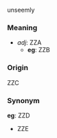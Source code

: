unseemly
### Meaning
+ _adj_: ZZA
    + __eg__: ZZB

### Origin

ZZC

### Synonym

__eg__: ZZD

+ ZZE


